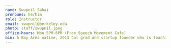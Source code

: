 ```yaml
---
name: Swupnil Sahai
pronouns: he/him
role: Instructor
email: swupnil@berkeley.edu
photo: staff/swupnil.jpeg
office-hours: Mon 5PM-6PM (Free Speech Movement Cafe)
bio: A Bay Area native, 2013 Cal grad and startup founder who is teaching Data 8 for the 6th time &#128200; If he’s not at Wheeler, you can catch him playing tennis, hiking or being autonomously driven in his Tesla &#x26A1;
---
```

